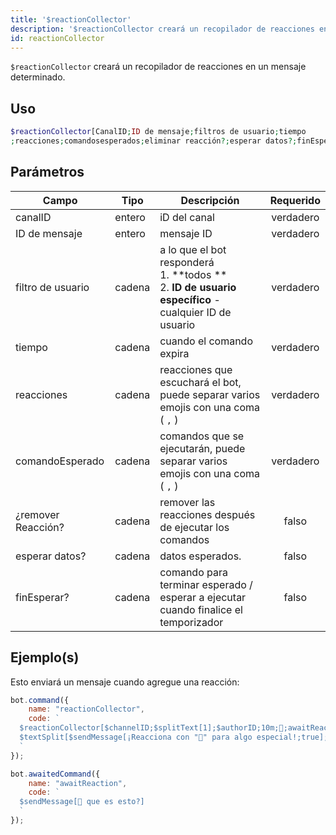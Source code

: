 ```yaml
---
title: '$reactionCollector'
description: '$reactionCollector creará un recopilador de reacciones en un mensaje determinado.'
id: reactionCollector
---
```


`$reactionCollector` creará un recopilador de reacciones en un mensaje determinado.

## Uso

```php
$reactionCollector[CanalID;ID de mensaje;filtros de usuario;tiempo
;reacciones;comandosesperados;eliminar reacción?;esperar datos?;finEsperar?]
```

## Parámetros

| Campo              | Tipo   | Descripción                                                                                                                  | Requerido |
| ------------------ | ------ | ---------------------------------------------------------------------------------------------------------------------------- |:---------:|
| canalID            | entero | iD del canal                                                                                                                 | verdadero |
| ID de mensaje      | entero | mensaje ID                                                                                                                   | verdadero |
| filtro de usuario  | cadena | a lo que el bot responderá <br /> 1. **todos ** <br /> 2. **ID de usuario específico** - cualquier ID de usuario | verdadero |
| tiempo             | cadena | cuando el comando expira                                                                                                     | verdadero |
| reacciones         | cadena | reacciones que escuchará el bot, puede separar varios emojis con una coma ( `,` )                                            | verdadero |
| comandoEsperado    | cadena | comandos que se ejecutarán, puede separar varios emojis con una coma ( `,` )                                                 | verdadero |
| ¿remover Reacción? | cadena | remover las reacciones después de ejecutar los comandos                                                                      |   falso   |
| esperar datos?     | cadena | datos esperados.                                                                                                             |   falso   |
| finEsperar?        | cadena | comando para terminar esperado / esperar a ejecutar cuando finalice el temporizador                                          |   falso   |

## Ejemplo(s)

Esto enviará un mensaje cuando agregue una reacción:

```js
bot.command({
    name: "reactionCollector",
    code: `
  $reactionCollector[$channelID;$splitText[1];$authorID;10m;👀;awaitReaction;;true]
  $textSplit[$sendMessage[¡Reacciona con "👀" para algo especial!;true]; ]
  `
});

bot.awaitedCommand({
    name: "awaitReaction",
    code: `
  $sendMessage[👀 que es esto?]
  `
});
```


